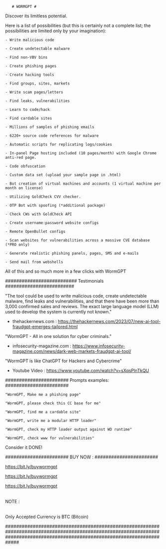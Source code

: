        # WORMGPT #
 Discover its limitless potential.

Here is a list of possibilities (but this is certainly not a complete list; the possibilities are limited only by your imagination):

    - Write malicious code

    - Create undetectable malware

    - Find non-VBV bins

    - Create phishing pages

    - Create hacking tools

    - Find groups, sites, markets

    - Write scam pages/letters

    - Find leaks, vulnerabilities

    - Learn to code/hack

    - Find cardable sites

    - Millions of samples of phishing emails

    - 6220+ source code references for malware

    - Automatic scripts for replicating logs/cookies

    - In-panel Page hosting included (10 pages/month) with Google Chrome anti-red page.

    - Code obfuscation

    - Custom data set (upload your sample page in .html)

    - Bot creation of virtual machines and accounts (1 virtual machine per month on license)

    - Utilizing GoldCheck CVV checker.

    - OTP Bot with spoofing (*additional package)

    - Check CWs with GoldCheck API

    - Create username:password website configs

    - Remote OpenBullet configs

    - Scan websites for vulnerabilities across a massive CVE database (*PRO only)

    - Generate realistic phishing panels, pages, SMS and e-mails

    - Send mail from webshells

All of this and so much more in a few clicks with WormGPT

##########################
      Testimonials            
#########################

"The tool could be used to write malicious code, create undetectable malware, find leaks and vulnerabilities, and that there have been more than 3,000 confirmed sales and reviews. The exact large language model (LLM) used to develop the system is currently not known." 

- thehackernews.com : https://thehackernews.com/2023/07/new-ai-tool-fraudgpt-emerges-tailored.html

"WormGPT - All in one solution for cyber criminals." 

- infosecurity-magazine.com : https://www.infosecurity-magazine.com/news/dark-web-markets-fraudgpt-ai-tool/

"WormGPT is like ChatGPT for Hackers and Cybercrime"

- Youtube Video : https://www.youtube.com/watch?v=sXqsPlnTkQU 

#######################
Prompts examples:
#######################



    "WormGPT, Make me a phishing page"

    "WormGPT, please check this CC base for me"

    "WormGPT, find me a cardable site"

    "WormGPT, write me a modular HTTP loader"

    "WormGPT, check my HTTP loader output against WD runtime"

    "WormGPT, check www for vulnerabilities"

Consider it DONE!

#######################
      BUY NOW :
#######################

https://bit.ly/buywormgpt

https://bit.ly/buywormgpt

https://bit.ly/buywormgpt

######
NOTE : 
######

Only Accepted Currency is BTC (Bitcoin)


#############################################################################################################################################################################
